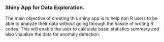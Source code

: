 
### Shiny App for Data Exploration. 

The main objective of creating this shiny app is to help non R users to be able to analyze their data without going through the hassle of writing R codes. This will enable the user to calculate basic statistics summary and also visualize the data for anomaly detection. 

